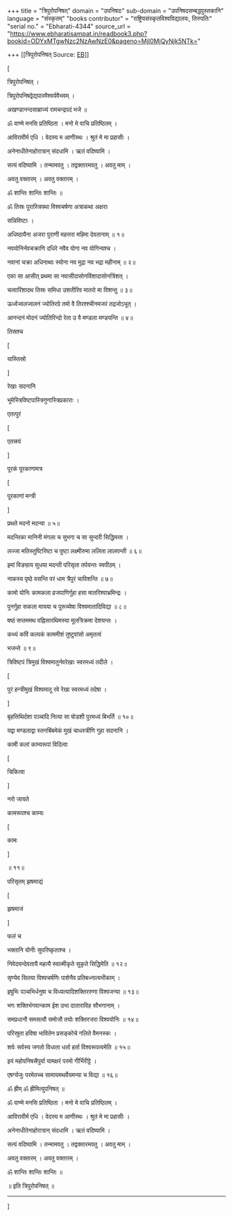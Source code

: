 +++
title = "त्रिपुरोपनिषत्"
domain = "उपनिषदः"
sub-domain = "उपनिषदसम्बद्धपुस्तकानि"
language = "संस्कृतम्"
"books contributor" = "राष्ट्रियसंस्कृतविश्वविद्यालयः, तिरुपतिः"
"serial no." = "Ebharati-4344"
source_url = "https://www.ebharatisampat.in/readbook3.php?bookid=ODYxMTgwNzc2NzAwNzE0&pageno=MjI0MjQyNjk5NTk="

+++
[[त्रिपुरोपनिषत्	Source: [EB](https://www.ebharatisampat.in/readbook3.php?bookid=ODYxMTgwNzc2NzAwNzE0&pageno=MjI0MjQyNjk5NTk=)]]

\[





त्रिपुरोपनिषत् ।



त्रिपुरोपनिषद्वेद्यपारमैश्वर्यवैभवम् ।

अखण्डानन्दसाम्राज्यं रामचन्द्रपदं भजे ॥

ॐ वाण्मे मनसि प्रतिष्ठिता । मनो मे वाचि प्रतिष्ठितम् ।

आविरावीर्म एधि । वेदस्य म आणीस्थः । श्रुतं मे मा प्रहासीः ।

अनेनाधीतेनाहोरात्रान् संदधामि । ऋतं वदिष्यामि ।

सत्यं वदिष्यामि । तन्मामवतु । तद्वक्तारमवतु । अवतु माम् ।

अवतु वक्तारम् । अवतु वक्तारम् ।

ॐ शान्तिः शान्तिः शान्तिः ॥



ॐ तिस्रः पुरास्त्रिपथा विश्वचर्षणा अत्राकथा अक्षराः

सन्निविष्टाः ।

अधिष्ठायैना अजरा पुराणी महत्तरा महिमा देवतानाम् ॥ १॥



नवयोनिर्नवचक्राणि दधिरे नवैव योगा नव योगिन्यश्च ।

नवानां चक्रा अधिनाथाः स्योना नव मुद्रा नव भद्रा महीनाम् ॥ २॥



एका सा आसीत् प्रथमा सा नवासीदासोनविंशादासोनत्रिंशत् ।

चत्वारिंशादथ तिस्रः समिधा उशतीरिव मातरो मा विशन्तु ॥ ३॥



ऊर्ध्वज्वलज्वलनं ज्योतिरग्रे तमो वै तिरश्श्चीनमजरं तद्रजोऽभूत् ।

आनन्दनं मोदनं ज्योतिरिन्दो रेता उ वै मण्डला मण्डयन्ति ॥ ४॥



तिस्रश्च


\[  

यास्तिस्रो


\]  

रेखाः सदनानि

भूमेस्त्रिविष्टपास्त्रिगुणास्त्रिप्रकाराः ।

एतत्पुरं


\[  

एतत्त्रयं


\]  

पूरकं पूरकाणामत्र


\[  

पूरकाणां मन्त्री


\]  

प्रथते मदनो मदन्या ॥ ५॥



मदन्तिका मानिनी मंगला च सुभगा च सा सुन्दरी सिद्धिमत्ता ।

लज्जा मतिस्तुष्टिरिष्टा च पुष्टा लक्ष्मीरुमा ललिता लालपन्ती ॥ ६॥



इमां विङ्य़ाय सुधया मदन्ती परिसृता तर्पयन्तः स्वपीठम् ।

नाकस्य पृष्ठे वसन्ति परं धाम त्रैपुरं चाविशन्ति ॥ ७॥



कामो योनिः कामकला व्रजपाणिर्गुहा हसा मातरिश्वाभ्रमिन्द्रः ।

पुनर्गुहा सकला मायया च पूरूच्येषा विश्वमातादिविद्या ॥ ८॥



षष्ठं सप्तममथ वह्निसारथिमस्या मूलत्रिक्रमा देशयन्तः ।

कथ्यं कविं कल्पकं काममीशं तुष्टुवांसो अमृतत्वं

भजन्ते ॥ ९॥



त्रिविष्टपं त्रिमुखं विश्वमातुर्नवरेखाः स्वरमध्यं तदीले ।


\[  

पुरं हन्त्रीमुखं विश्वमातू रवे रेखा स्वरमध्यं तदेषा ।


\]  

बृहत्तिथिर्दशा पञ्चादि नित्या सा षोडशी पुरमध्यं बिभर्ति ॥ १०॥



यद्वा मण्डलाद्वा स्तनबिंबमेकं मुखं चाधस्त्रीणि गुहा सदनानि ।

कामी कलां काम्यरूपां विदित्वा


\[  

चिकित्वा


\]  

नरो जायते

कामरूपश्च काम्यः


\[  

कामः


\]  

॥ ११॥



परिसृतम् झषमाद्यं


\[  

झषमाजं


\]  

फलं च

भक्तानि योनीः सुपरिष्कृताश्च ।

निवेदयन्देवतायै महत्यै स्वात्मीकृते सुकृते सिद्धिमेति ॥ १२॥



सृण्येव सितया विश्वचर्षणिः पाशेनैव प्रतिबध्नात्यभीकाम् ।

इषुभिः पञ्चभिर्धनुषा च विध्यत्यादिशक्तिररुणा विश्वजन्या ॥ १३॥



भगः शक्तिर्भगवान्काम ईश उभा दाताराविह सौभगानाम् ।

समप्रधानौ समसत्वौ समोजौ तयोः शक्तिरजरा विश्वयोनिः ॥ १४॥



परिस्रुता हविषा भावितेन प्रसङ्कोचे गलिते वैमनस्कः ।

शर्वः सर्वस्य जगतो विधाता धर्ता हर्ता विश्वरूपत्वमेति ॥ १५॥



इयं महोपनिषत्त्रैपुर्या यामक्षरं परमो गीर्भिरीट्टे ।

एषर्ग्यजुः परमेतच्च सामायमथर्वेयमन्या च विद्या ॥ १६॥



ॐ ह्रीम् ॐ ह्रीमित्युपनिषत् ॥



ॐ वाण्मे मनसि प्रतिष्ठिता । मनो मे वाचि प्रतिष्ठितम् ।

आविरावीर्म एधि । वेदस्य म आणीस्थः । श्रुतं मे मा प्रहासीः ।

अनेनाधीतेनाहोरात्रान् संदधामि । ऋतं वदिष्यामि ।

सत्यं वदिष्यामि । तन्मामवतु । तद्वक्तारमवतु । अवतु माम् ।

अवतु वक्तारम् । अवतु वक्तारम् ।

ॐ शान्तिः शान्तिः शान्तिः ॥

॥ इति त्रिपुरोपनिषत् ॥



----------------














\]
